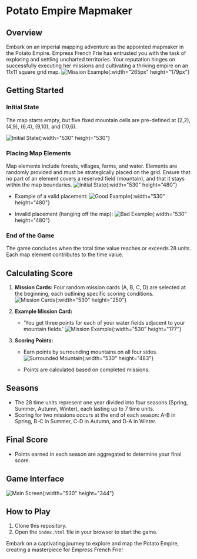 # Potato Empire Mapmaker

## Overview

Embark on an imperial mapping adventure as the appointed mapmaker in the Potato Empire. Empress French Frie has entrusted you with the task of exploring and settling uncharted territories. Your reputation hinges on successfully executing her missions and cultivating a thriving empire on an 11x11 square grid map.
![Mission Example](./readmeImages/theme.png){:width="265px" height="179px"}


## Getting Started

### Initial State

The map starts empty, but five fixed mountain cells are pre-defined at (2,2), (4,9), (6,4), (9,10), and (10,6).

![Initial State](./readmeImages/ures_terkep_hegyekkel.png){:width="530" height="530"}

### Placing Map Elements

Map elements include forests, villages, farms, and water. Elements are randomly provided and must be strategically placed on the grid. Ensure that no part of an element covers a reserved field (mountain), and that it stays within the map boundaries.
![Initial State](./readmeImages/lehetseges_alakzatok.png){:width="530" height="480"}

- Example of a valid placement:
  ![Good Example](./readmeImages/jo.png){:width="530" height="480"}

- Invalid placement (hanging off the map):
  ![Bad Example](./readmeImages/rossz.png){:width="530" height="480"}

### End of the Game

The game concludes when the total time value reaches or exceeds 28 units. Each map element contributes to the time value.

## Calculating Score

1. **Mission Cards:** Four random mission cards (A, B, C, D) are selected at the beginning, each outlining specific scoring conditions.
   ![Mission Cards](./readmeImages/basic_missions.png){:width="530" height="250"}


3. **Example Mission Card:**
   - 'You get three points for each of your water fields adjacent to your mountain fields.'
   ![Mission Example](./readmeImages/magicians_valley_mission.png){:width="530" height="177"}

4. **Scoring Points:**
   - Earn points by surrounding mountains on all four sides.
   ![Surrounded Mountain](./readmeImages/surround_mountain.png){:width="530" height="483"}

   - Points are calculated based on completed missions.

## Seasons

- The 28 time units represent one year divided into four seasons (Spring, Summer, Autumn, Winter), each lasting up to 7 time units.
- Scoring for two missions occurs at the end of each season: A-B in Spring, B-C in Summer, C-D in Autumn, and D-A in Winter.

## Final Score

- Points earned in each season are aggregated to determine your final score.

## Game Interface

![Main Screen](./readmeImages/main_screen.png){:width="530" height="344"}

## How to Play

1. Clone this repository.
2. Open the `index.html` file in your browser to start the game.

Embark on a captivating journey to explore and map the Potato Empire, creating a masterpiece for Empress French Frie!
